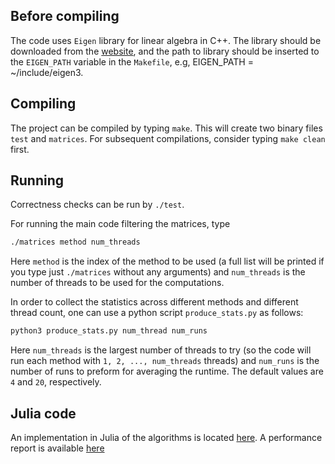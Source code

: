 ## Before compiling

The code uses `Eigen` library for linear algebra in C++. The library should be downloaded from the [website](https://eigen.tuxfamily.org/index.php?title=Main_Page), and the path to library should be inserted to the `EIGEN_PATH` variable in the `Makefile`, e.g, EIGEN_PATH = ~/include/eigen3.

## Compiling

The project can be compiled by typing `make`. 
This will create two binary files `test` and `matrices`.
For subsequent compilations, consider typing `make clean` first.

## Running

Correctness checks can be run by `./test`.

For running the main code filtering the matrices, type
```bash
./matrices method num_threads
```
Here `method` is the index of the method to be used (a full list will be printed if you type just `./matrices` without any arguments) and `num_threads` is the number of threads to be used for the computations.

In order to collect the statistics across different methods and different thread count, one can use a python script `produce_stats.py` as follows:
```bash
python3 produce_stats.py num_thread num_runs
```
Here `num_threads` is the largest number of threads to try (so the code will run each method with `1, 2, ..., num_threads` threads) and `num_runs` is the number of runs to preform for averaging the runtime. The default values are `4` and `20`, respectively.
 
## Julia code

An implementation in Julia of the algorithms is located [here](/src_julia/julia_code.jl). A performance report is available [here](/src_julia/julia_code.out)
